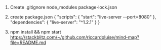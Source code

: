 1) Create .gitignore
    node_modules
    package-lock.json


2) create package.json
    {
        "scripts": {
        "start": "live-server --port=8080"
        },
        "dependencies": {
        "live-server": "^1.2.1"
        }
    }

3)  npm install && npm start
https://stackblitz.com/~/github.com/riccardoluise/mind-map?file=README.md